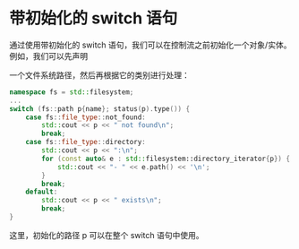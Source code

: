 # 带初始化的 switch 语句

通过使用带初始化的 switch 语句，我们可以在控制流之前初始化一个对象/实体。例如，我们可以先声明

一个文件系统路径，然后再根据它的类别进行处理：

```c++
namespace fs = std::filesystem;
...
switch (fs::path p{name}; status(p).type()) {
	case fs::file_type::not_found:
		std::cout << p << " not found\n";
		break;
	case fs::file_type::directory:
		std::cout << p << ":\n";
		for (const auto& e : std::filesystem::directory_iterator{p}) {
			std::cout << "- " << e.path() << '\n';
		}
		break;
	default:
		std::cout << p << " exists\n";
		break;
}

```

这里，初始化的路径 p 可以在整个 switch 语句中使用。
